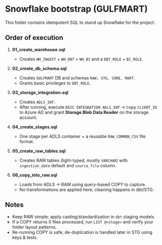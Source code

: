 # Snowflake bootstrap (GULFMART)

This folder contains idempotent SQL to stand up Snowflake for the project.

## Order of execution

1. **01_create_warehouse.sql**  
   - Creates `WH_INGEST` + `WH_DBT` + `WH_BI` and a `DBT_ROLE` + `BI_ROLE`.

2. **02_create_db_schema.sql**  
   - Creates `GULFMART` DB and schemas `RAW, STG, CORE, MART`.  
   - Grants basic privileges to `DBT_ROLE`.

3. **03_storage_integration.sql**  
   - Creates `ADLS_INT`.  
   - After running, execute `DESC INTEGRATION ADLS_INT` → copy `CLIENT_ID` to Azure AD and grant **Storage Blob Data Reader** on the storage account.

4. **04_create_stages.sql**  
   - One stage per ADLS container + a reusable `RAW_COMMON_CSV` file format.

5. **05_create_raw_tables.sql**  
   - Creates RAW tables (light-typed, mostly `VARCHAR`) with `ingestion_date` default and `source_file` column.

6. **06_copy_into_raw.sql**  
   - Loads from ADLS → RAW using query-based COPY to capture.  
   - No transformations are applied here; cleaning happens in dbt/STG.

## Notes

- Keep RAW simple; apply casting/standardization in `dbt` staging models.  
- If a COPY returns 0 files processed, run `LIST @<stage>` and verify your folder layout patterns.  
- Re-running COPY is safe; de-duplication is handled later in STG using keys & tests.

